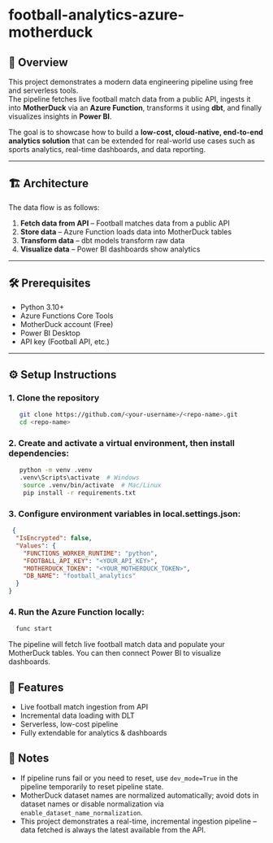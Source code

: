 # football-analytics-azure-motherduck

## 📌 Overview  
This project demonstrates a modern data engineering pipeline using free and serverless tools.  
The pipeline fetches live football match data from a public API, ingests it into **MotherDuck** via an **Azure Function**, transforms it using **dbt**, and finally visualizes insights in **Power BI**.

The goal is to showcase how to build a **low-cost, cloud-native, end-to-end analytics solution** that can be extended for real-world use cases such as sports analytics, real-time dashboards, and data reporting.

---

## 🏗️ Architecture  
The data flow is as follows:  
1. **Fetch data from API** – Football matches data from a public API  
2. **Store data** – Azure Function loads data into MotherDuck tables  
3. **Transform data** – dbt models transform raw data  
4. **Visualize data** – Power BI dashboards show analytics  

---

## 🛠️ Prerequisites  
- Python 3.10+  
- Azure Functions Core Tools  
- MotherDuck account (Free)  
- Power BI Desktop  
- API key (Football API, etc.)  

---

## ⚙️ Setup Instructions  

### 1. Clone the repository
```bash  
   git clone https://github.com/<your-username>/<repo-name>.git
   cd <repo-name>
```
### 2. Create and activate a virtual environment, then install dependencies:
```bash  
   python -m venv .venv
   .venv\Scripts\activate  # Windows
    source .venv/bin/activate  # Mac/Linux
    pip install -r requirements.txt
```
### 3. Configure environment variables in local.settings.json:
```json
 {
  "IsEncrypted": false,
  "Values": {
    "FUNCTIONS_WORKER_RUNTIME": "python",
    "FOOTBALL_API_KEY": "<YOUR_API_KEY>",
    "MOTHERDUCK_TOKEN": "<YOUR_MOTHERDUCK_TOKEN>",
    "DB_NAME": "football_analytics"
  }
}
```
### 4. Run the Azure Function locally:
```bash
  func start
```

The pipeline will fetch live football match data and populate your MotherDuck tables.
You can then connect Power BI to visualize dashboards.

## 🚀 Features
- Live football match ingestion from API
- Incremental data loading with DLT
- Serverless, low-cost pipeline
- Fully extendable for analytics & dashboards

## 📝 Notes
- If pipeline runs fail or you need to reset, use `dev_mode=True` in the pipeline temporarily to reset pipeline state.
- MotherDuck dataset names are normalized automatically; avoid dots in dataset names or disable normalization via `enable_dataset_name_normalization`.
- This project demonstrates a real-time, incremental ingestion pipeline – data fetched is always the latest available from the API.
